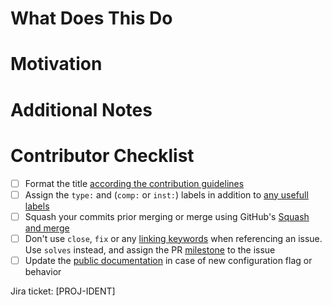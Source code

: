 # What Does This Do

# Motivation

# Additional Notes

# Contributor Checklist

- [ ] Format the title [according the contribution guidelines](https://github.com/DataDog/dd-trace-java/blob/master/CONTRIBUTING.md#title-format)
- [ ] Assign the `type:` and (`comp:` or `inst:`) labels in addition to [any usefull labels](https://github.com/DataDog/dd-trace-java/blob/master/CONTRIBUTING.md#labels)
- [ ] Squash your commits prior merging or merge using GitHub's [Squash and merge](https://docs.github.com/en/pull-requests/collaborating-with-pull-requests/incorporating-changes-from-a-pull-request/about-pull-request-merges#squash-and-merge-your-commits)
- [ ] Don't use `close`, `fix` or any [linking keywords](https://docs.github.com/en/issues/tracking-your-work-with-issues/linking-a-pull-request-to-an-issue#linking-a-pull-request-to-an-issue-using-a-keyword) when referencing an issue.  
  Use `solves` instead, and assign the PR [milestone](https://github.com/DataDog/dd-trace-java/milestones) to the issue
- [ ] Update the [public documentation](https://docs.datadoghq.com/tracing/trace_collection/library_config/java/) in case of new configuration flag or behavior

Jira ticket: [PROJ-IDENT]

<!--
# Opening vs Drafting a PR:
When opening a pull request, please open it as a draft to not auto assign reviewers before you feel the pull request is in a reviewable state.

# Linking a JIRA ticket:
Please link your JIRA ticket by adding its identifier between brackets (ex [PROJ-IDENT]) in the PR description, not the title.
This requirement only applies to Datadog employees.
-->
